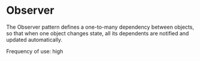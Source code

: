 # Observer

The Observer pattern defines a one-to-many dependency between objects,
 so that when one object changes state, all its dependents are notified and updated automatically.

Frequency of use: high